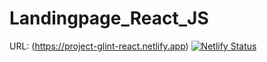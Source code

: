 # Landingpage_React_JS

URL:
(https://project-glint-react.netlify.app)
[![Netlify Status](https://api.netlify.com/api/v1/badges/3115eb0b-53b5-47f0-94ce-cb68f58f616f/deploy-status)](https://app.netlify.com/sites/project-glint-react/deploys)
